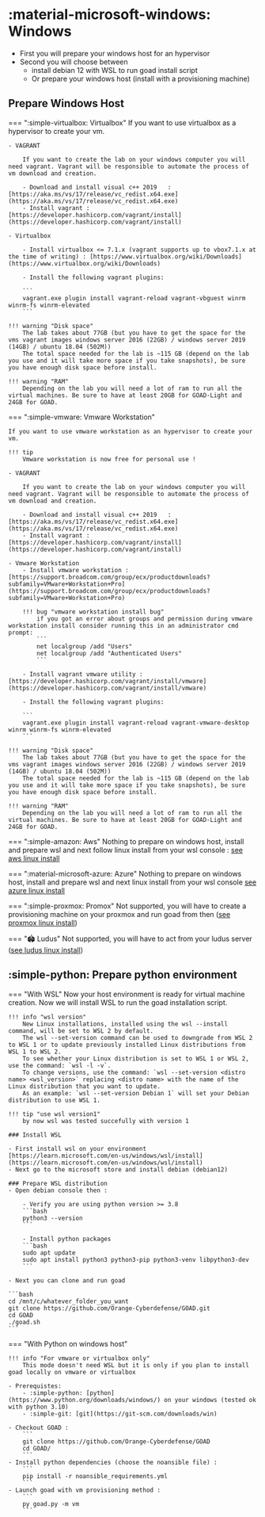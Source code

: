 # :material-microsoft-windows: Windows

- First you will prepare your windows host for an hypervisor
- Second you will choose between 
    - install debian 12 with WSL to run goad install script
    - Or prepare your windows host (install with a provisioning machine)

## Prepare Windows Host

=== ":simple-virtualbox: Virtualbox"
    If you want to use virtualbox as a hypervisor to create your vm.

    - VAGRANT

        If you want to create the lab on your windows computer you will need vagrant. Vagrant will be responsible to automate the process of vm download and creation.

        - Download and install visual c++ 2019   : [https://aka.ms/vs/17/release/vc_redist.x64.exe](https://aka.ms/vs/17/release/vc_redist.x64.exe)
        - Install vagrant : [https://developer.hashicorp.com/vagrant/install](https://developer.hashicorp.com/vagrant/install)

    - Virtualbox

        - Install virtualbox <= 7.1.x (vagrant supports up to vbox7.1.x at the time of writing) : [https://www.virtualbox.org/wiki/Downloads](https://www.virtualbox.org/wiki/Downloads)

        - Install the following vagrant plugins:

        ```
        vagrant.exe plugin install vagrant-reload vagrant-vbguest winrm winrm-fs winrm-elevated
        ```

    !!! warning "Disk space"
        The lab takes about 77GB (but you have to get the space for the vms vagrant images windows server 2016 (22GB) / windows server 2019 (14GB) / ubuntu 18.04 (502M))
        The total space needed for the lab is ~115 GB (depend on the lab you use and it will take more space if you take snapshots), be sure you have enough disk space before install.

    !!! warning "RAM"
        Depending on the lab you will need a lot of ram to run all the virtual machines. Be sure to have at least 20GB for GOAD-Light and 24GB for GOAD.

=== ":simple-vmware: Vmware Workstation"

    If you want to use vmware workstation as an hypervisor to create your vm.

    !!! tip
        Vmware workstation is now free for personal use !

    - VAGRANT

        If you want to create the lab on your windows computer you will need vagrant. Vagrant will be responsible to automate the process of vm download and creation.

        - Download and install visual c++ 2019   : [https://aka.ms/vs/17/release/vc_redist.x64.exe](https://aka.ms/vs/17/release/vc_redist.x64.exe)
        - Install vagrant : [https://developer.hashicorp.com/vagrant/install](https://developer.hashicorp.com/vagrant/install)

    - Vmware Workstation
        - Install vmware workstation : [https://support.broadcom.com/group/ecx/productdownloads?subfamily=VMware+Workstation+Pro](https://support.broadcom.com/group/ecx/productdownloads?subfamily=VMware+Workstation+Pro)

        !!! bug "vmware workstation install bug"
            if you got an error about groups and permission during vmware workstation install consider running this in an administrator cmd prompt:
            ```
            net localgroup /add "Users"
            net localgroup /add "Authenticated Users"
            ```

        - Install vagrant vmware utility : [https://developer.hashicorp.com/vagrant/install/vmware](https://developer.hashicorp.com/vagrant/install/vmware)

        - Install the following vagrant plugins:

        ```
        vagrant.exe plugin install vagrant-reload vagrant-vmware-desktop winrm winrm-fs winrm-elevated
        ```

    !!! warning "Disk space"
        The lab takes about 77GB (but you have to get the space for the vms vagrant images windows server 2016 (22GB) / windows server 2019 (14GB) / ubuntu 18.04 (502M))
        The total space needed for the lab is ~115 GB (depend on the lab you use and it will take more space if you take snapshots), be sure you have enough disk space before install.

    !!! warning "RAM"
        Depending on the lab you will need a lot of ram to run all the virtual machines. Be sure to have at least 20GB for GOAD-Light and 24GB for GOAD.


=== ":simple-amazon: Aws"
    Nothing to prepare on windows host, install and prepare wsl and next follow linux install from your wsl console : [see aws linux install](linux.md/#__tabbed_1_4)

=== ":material-microsoft-azure: Azure"
    Nothing to prepare on windows host, install and prepare wsl and next linux install from your wsl console [see azure linux install](linux.md/#__tabbed_1_3)

=== ":simple-proxmox: Promox"
    Not supported, you will have to create a provisioning machine on your proxmox and run goad from then ([see proxmox linux install](linux.md/#__tabbed_1_5))

=== "🏟️  Ludus"
    Not supported, you will have to act from your ludus server ([see ludus linux install](linux.md/#__tabbed_1_6))

## :simple-python: Prepare python environment

=== "With WSL"
    Now your host environment is ready for virtual machine creation. Now we will install WSL to run the goad installation script.

    !!! info "wsl version"
        New Linux installations, installed using the wsl --install command, will be set to WSL 2 by default.
        The wsl --set-version command can be used to downgrade from WSL 2 to WSL 1 or to update previously installed Linux distributions from WSL 1 to WSL 2.
        To see whether your Linux distribution is set to WSL 1 or WSL 2, use the command: `wsl -l -v`.
        To change versions, use the command: `wsl --set-version <distro name> <wsl_version>` replacing <distro name> with the name of the Linux distribution that you want to update. 
        As an example: `wsl --set-version Debian 1` will set your Debian distribution to use WSL 1.

    !!! tip "use wsl version1"
        by now wsl was tested succefully with version 1 

    ### Install WSL

    - First install wsl on your environment [https://learn.microsoft.com/en-us/windows/wsl/install](https://learn.microsoft.com/en-us/windows/wsl/install)
    - Next go to the microsoft store and install debian (debian12)

    ### Prepare WSL distribution
    - Open debian console then :

        - Verify you are using python version >= 3.8
        ```bash
        python3 --version
        ```

        - Install python packages
        ```bash
        sudo apt update
        sudo apt install python3 python3-pip python3-venv libpython3-dev
        ```

    - Next you can clone and run goad

    ```bash
    cd /mnt/c/whatever_folder_you_want
    git clone https://github.com/Orange-Cyberdefense/GOAD.git
    cd GOAD
    ./goad.sh
    ```

=== "With Python on windows host"

    !!! info "For vmware or virtualbox only"
        This mode doesn't need WSL but it is only if you plan to install goad locally on vmware or virtualbox

    - Prerequistes:
        - :simple-python: [python](https://www.python.org/downloads/windows/) on your windows (tested ok with python 3.10) 
        - :simple-git: [git](https://git-scm.com/downloads/win)
    
    - Checkout GOAD : 
        ```
        git clone https://github.com/Orange-Cyberdefense/GOAD
        cd GOAD/
        ```
    - Install python dependencies (choose the noansible file) : 
        ```
        pip install -r noansible_requirements.yml
        ```
    - Launch goad with vm provisioning method : 
        ```
        py goad.py -m vm
        ```
